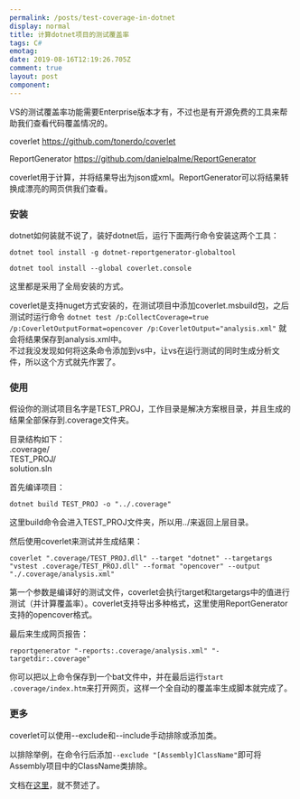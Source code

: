 ```yaml
---
permalink: /posts/test-coverage-in-dotnet
display: normal
title: 计算dotnet项目的测试覆盖率
tags: C#
emotag: 
date: 2019-08-16T12:19:26.705Z
comment: true
layout: post
component: 
---
```

VS的测试覆盖率功能需要Enterprise版本才有，不过也是有开源免费的工具来帮助我们查看代码覆盖情况的。

coverlet <https://github.com/tonerdo/coverlet>

ReportGenerator <https://github.com/danielpalme/ReportGenerator>

coverlet用于计算，并将结果导出为json或xml。ReportGenerator可以将结果转换成漂亮的网页供我们查看。

### 安装

dotnet如何装就不说了，装好dotnet后，运行下面两行命令安装这两个工具：

`dotnet tool install -g dotnet-reportgenerator-globaltool`

`dotnet tool install --global coverlet.console`

这里都是采用了全局安装的方式。

coverlet是支持nuget方式安装的，在测试项目中添加coverlet.msbuild包，之后测试时运行命令 `dotnet test /p:CollectCoverage=true /p:CoverletOutputFormat=opencover /p:CoverletOutput="analysis.xml"` 就会将结果保存到analysis.xml中。  
不过我没发现如何将这条命令添加到vs中，让vs在运行测试的同时生成分析文件，所以这个方式就先作罢了。

### 使用

假设你的测试项目名字是TEST_PROJ，工作目录是解决方案根目录，并且生成的结果全部保存到.coverage文件夹。

目录结构如下：  
.coverage/  
TEST_PROJ/  
solution.sln

首先编译项目：

`dotnet build TEST_PROJ -o "../.coverage"`

这里build命令会进入TEST_PROJ文件夹，所以用../来返回上层目录。

然后使用coverlet来测试并生成结果：

`coverlet ".coverage/TEST_PROJ.dll" --target "dotnet" --targetargs "vstest .coverage/TEST_PROJ.dll" --format "opencover" --output "./.coverage/analysis.xml"`

第一个参数是编译好的测试文件，coverlet会执行target和targetargs中的值进行测试（并计算覆盖率）。coverlet支持导出多种格式，这里使用ReportGenerator支持的opencover格式。

最后来生成网页报告：

`reportgenerator "-reports:.coverage/analysis.xml" "-targetdir:.coverage"`

你可以把以上命令保存到一个bat文件中，并在最后运行`start .coverage/index.htm`来打开网页，这样一个全自动的覆盖率生成脚本就完成了。

### 更多

coverlet可以使用--exclude和--include手动排除或添加类。

以排除举例，在命令行后添加`--exclude "[Assembly]ClassName"`即可将Assembly项目中的ClassName类排除。

文档在[这里](https://github.com/tonerdo/coverlet/blob/master/Documentation/GlobalTool.md#excluding-from-coverage)，就不赘述了。
